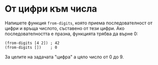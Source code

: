 # От цифри към числа

Напишете функция `from-digits`, която приема последователност от цифри и връща
числото, съставено от тези цифри. Ако последователността е празна, функцията
трябва да върне 0:

    (from-digits [4 2]) ; 42
    (from-digits [])    ; 0

За целите на задачата "цифра" а цяло число от 0 до 9.
